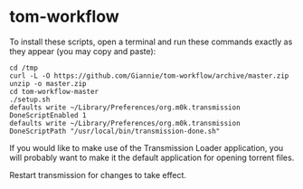 # tom-workflow

To install these scripts, open a terminal and run these commands exactly as they appear (you may copy and paste):

```
cd /tmp
curl -L -O https://github.com/Giannie/tom-workflow/archive/master.zip
unzip -o master.zip
cd tom-workflow-master
./setup.sh
defaults write ~/Library/Preferences/org.m0k.transmission DoneScriptEnabled 1
defaults write ~/Library/Preferences/org.m0k.transmission DoneScriptPath "/usr/local/bin/transmission-done.sh"
```

If you would like to make use of the Transmission Loader application, you will probably want to make it the default application for opening torrent files.

Restart transmission for changes to take effect.
